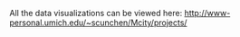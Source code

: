 
All the data visualizations can be viewed here: http://www-personal.umich.edu/~scunchen/Mcity/projects/